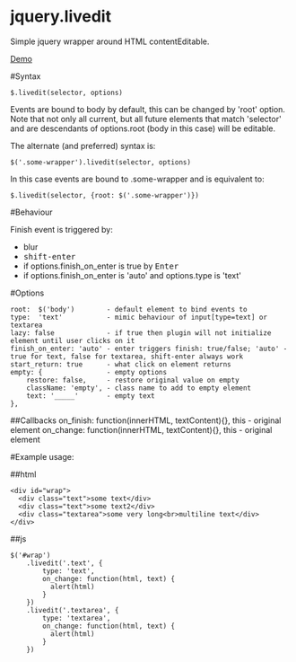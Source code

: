 jquery.livedit
=======

Simple jquery wrapper around HTML contentEditable.

[Demo](http://trurl-master.github.io/livedit/)



#Syntax

    $.livedit(selector, options)

Events are bound to body by default, this can be changed by 'root' option.
Note that not only all current, but all future elements that match 'selector' and are descendants of options.root (body in this case) will be editable.

The alternate (and preferred) syntax is:

    $('.some-wrapper').livedit(selector, options)

In this case events are bound to .some-wrapper and is equivalent to:

    $.livedit(selector, {root: $('.some-wrapper')})


#Behaviour

Finish event is triggered by:
- blur
- <kbd>shift-enter</kbd>
- if options.finish_on_enter is true by <kbd>Enter</kbd>
- if options.finish_on_enter is 'auto' and options.type is 'text' 


#Options

	root:  $('body')        - default element to bind events to
	type:  'text'           - mimic behaviour of input[type=text] or textarea
	lazy: false             - if true then plugin will not initialize element until user clicks on it
	finish_on_enter: 'auto' - enter triggers finish: true/false; 'auto' - true for text, false for textarea, shift-enter always work
	start_return: true      - what click on element returns
	empty: {                - empty options
		restore: false,     - restore original value on empty
		className: 'empty', - class name to add to empty element
		text: '_____'       - empty text
	},

##Callbacks
	on_finish: function(innerHTML, textContent){}, this - original element
	on_change: function(innerHTML, textContent){}, this - original element


#Example usage:

##html
```
<div id="wrap">
  <div class="text">some text</div>
  <div class="text">some text2</div>
  <div class="textarea">some very long<br>multiline text</div>
</div>
```

##js
```
$('#wrap')
	.livedit('.text', {
		type: 'text',
		on_change: function(html, text) {
		  alert(html)
		}
	})
 	.livedit('.textarea', {
		type: 'textarea',
		on_change: function(html, text) {
		  alert(html)
		}
	})
```
